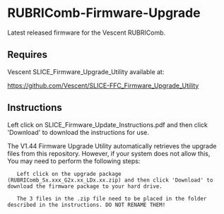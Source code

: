 # RUBRIComb-Firmware-Upgrade
Latest released firmware for the Vescent RUBRIComb.

## Requires 
  Vescent SLICE_Firmware_Upgrade_Utility available at:
  
  https://github.com/Vescent/SLICE-FFC_Firmware_Upgrade_Utility

## Instructions
 
  Left click on SLICE_Firmware_Update_Instructions.pdf and then click 'Download' to download the instructions for use.

  The V1.44 Firmware Upgrade Utility automatically retrieves the upgrade files from this repository. However, if your system does not allow this,  
  You may need to perform the following steps:  
  
       Left click on the upgrade package (RUBRIComb_Sx.xxx_G2x.xx_LDx.xx.zip) and then click 'Download' to download the firmware package to your hard drive.
  
       The 3 files in the .zip file need to be placed in the folder described in the instructions. DO NOT RENAME THEM!  
